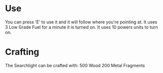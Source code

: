 # Use

You can press 'E' to use it and it will follow where you're pointing at.
It uses 3 Low Grade Fuel for a minute it is turned on.
It uses 10 powers units to turn on.
# Crafting

The Searchlight can be crafted with:
500 Wood
200 Metal Fragments
